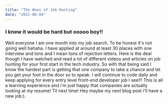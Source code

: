 ```yaml
---
title: "The Woes of Job Hunting"
date: "2021-06-04"
---
```


### I knew it would be hard but ooooo boy!!

Well everyone I am one month into my job search. To be honest it's not going well hahaha. I have applied at around at least 30 places with one interview and tons and I mean tons of rejection letters. Here is the deal though I have watched and read a lot of different videos and articles on job hunting for your first start in the tech industry. So with that being said I know the hardest part is getting that one company to take a chance and let you get your foot in the door so to speak. I will continue to code daily and keep applying for every entry level front-end developer job I see!!! This is all a learning experience and i'm just happy that companies are actually looking at my resume! Til next time! Hey maybe my next blog post i'll have a new job:).
